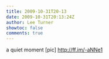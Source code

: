 ```yaml
---
title: 2009-10-31T20-13
date: 2009-10-31T20:13:24Z
author: Lee Turner
showtoc: false
comments: true
---
```


a quiet moment [pic] http://ff.im/-aNNe1

